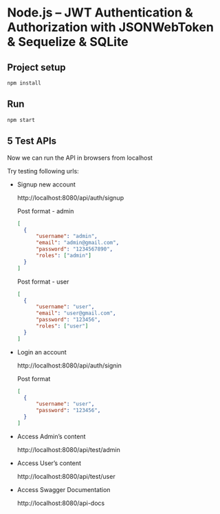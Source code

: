 # Node.js – JWT Authentication & Authorization with JSONWebToken & Sequelize & SQLite

## Project setup
```
npm install
```

## Run
```
npm start
```

## 5 Test APIs 
Now we can run the API in browsers from localhost

Try testing following urls:
- Signup new account
  
  http://localhost:8080/api/auth/signup

  Post format - admin
  ```json script
  [
    {
		"username": "admin",
		"email": "admin@gmail.com",
		"password": "1234567890",
		"roles": ["admin"]
	}
  ]
  ```

  Post format - user
  ```json script
  [
    {
		"username": "user",
		"email": "user@gmail.com",
		"password": "123456",
		"roles": ["user"]
	}
  ]

- Login an account
  
  http://localhost:8080/api/auth/signin

  Post format
  ```json script
  [
    {
		"username": "user",
		"password": "123456",
	}
  ]
  
- Access Admin’s content

  http://localhost:8080/api/test/admin
    
- Access User’s content

  http://localhost:8080/api/test/user
  
- Access Swagger Documentation

  http://localhost:8080/api-docs
